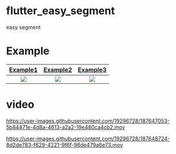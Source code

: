 # flutter_easy_segment
easy segment

# Example

|[Example1](https://github.com/MengLiMing/flutter_ui_challenge/blob/a526fa4aece2bd363b5671d717d9e436f6036866/lib/examples/flutter_deer/modules/goods/page/goods_page.dart)|[Example2](https://github.com/MengLiMing/flutter_ui_challenge/blob/52d7f0e2c8cde970d95bb5c42c4504f7626062c7/lib/examples/flutter_deer/modules/goods/widgets/goods_type_choose_sheet.dart)| [Example3](https://github.com/MengLiMing/flutter_easy_segment/blob/main/example/lib/demo/mask_segment.dart)|
|:---:|:---:|:---:|
|![](https://user-images.githubusercontent.com/19296728/187646204-ea2b891f-c4f2-4f9d-a91a-e2c014307b44.PNG)|![](https://user-images.githubusercontent.com/19296728/187648339-7e3be4e3-aaf2-4d05-b1d7-9631f86e6e78.PNG)| ![](https://user-images.githubusercontent.com/19296728/188561297-509eaa35-bc92-48a1-953f-62a1b07a94a9.png) |

# video
https://user-images.githubusercontent.com/19296728/187647053-5b84471e-4d8a-4613-a2a2-19e480ca4cb2.mov

https://user-images.githubusercontent.com/19296728/187648724-8d2de783-f629-4221-9f6f-96de479a6e73.mov

